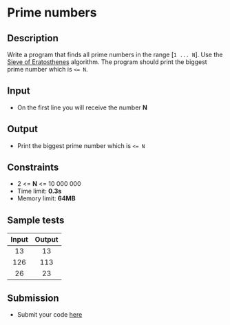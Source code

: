 # Prime numbers

## Description
Write a program that finds all prime numbers in the range [`1 ... N`]. Use the [Sieve of Eratosthenes](http://en.wikipedia.org/wiki/Sieve_of_Eratosthenes) algorithm. The program should print the biggest prime number which is `<= N`.

## Input
- On the first line you will receive the number **N**

## Output
- Print the biggest prime number which is `<= N`

## Constraints
- 2 <= **N** <= 10 000 000
- Time limit: **0.3s**
- Memory limit: **64MB**

## Sample tests

| Input | Output |
|:-----:|:------:|
| 13    | 13     |
| 126   | 113    |
| 26    | 23     |

## Submission
- Submit your code [here](http://bgcoder.com/Contests/Practice/Index/464#13)
